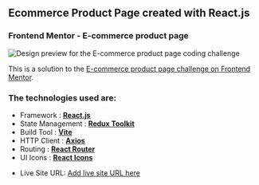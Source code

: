 ## Ecommerce Product Page created with React.js

### Frontend Mentor - E-commerce product page

![Design preview for the E-commerce product page coding challenge](./design/desktop-preview.jpg)

This is a solution to the [E-commerce product page challenge on Frontend Mentor](https://www.frontendmentor.io/challenges/ecommerce-product-page-UPsZ9MJp6).

### The technologies used are:

- Framework : [**React.js**](https://react.dev/)
- State Management : [**Redux Toolkit**](https://redux-toolkit.js.org/)
- Build Tool : [**Vite**](https://vitejs.dev/)
- HTTP Client : [**Axios**](https://axios-http.com/docs/intro)
- Routing : [**React Router**](https://reactrouter.com/en/main)
- UI Icons : [**React Icons**](https://react-icons.github.io/react-icons/)

<!-- **Click to test the app:** **_[Product-Page-app]()_** -->

- Live Site URL: [Add live site URL here](https://your-live-site-url.com)
